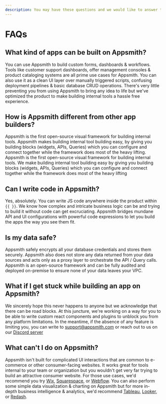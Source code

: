 ```yaml
---
description: You may have these questions and we would like to answer them.
---
```


# FAQs

## What kind of apps can be built on Appsmith?

You can use Appsmith to build custom forms, dashboards & workflows. Tools like customer support dashboards, offer management consoles & product cataloging systems are all prime use cases for Appsmith. You can also use it as a clean UI layer over manually triggered scripts, confusing deployment pipelines & basic database CRUD operations. There's very little preventing you from using Appsmith to bring any idea to life but we've optimized the product to make building internal tools a hassle free experience.

## How is Appsmith different from other app builders?

Appsmith is the first open-source visual framework for building internal tools. Appsmith makes building internal tool building easy, by giving you building blocks (widgets, APIs, Queries) which you can configure and connect together while the framework does most of the heavy lifting.
Appsmith is the first open-source visual framework for building internal tools. We make building internal tool building easy by giving you building blocks \(widgets, APIs, Queries\) which you can configure and connect together while the framework does most of the heavy lifting

## Can I write code in Appsmith?

Yes, absolutely. You can write JS code anywhere inside the product within `{{ }}`. We know how complex and intricate business logic can be and trying to build it without code can get excruciating.  Appsmith bridges mundane API and UI configurations with powerful code expressions to let you build the apps the way you see them fit.

## Is my data safe?

Appsmith safely encrypts all your database credentials and stores them securely. Appsmith also does not store any data returned from your data sources and acts only as a proxy layer to orchestrate the API / Query calls. Appsmith is an open-source framework and can be fully audited and deployed on-premise to ensure none of your data leaves your VPC.

## What if I get stuck while building an app on Appsmith?

We sincerely hope this never happens to anyone but we acknowledge that there can be road blocks. At this juncture, we're working on a way for you to be able to write custom react components and plugins to unblock you from any platform limitations. In the meantime, if the absence of any feature is limiting you, you can write to [support@appsmith.com](mailto:%20support@appsmith.com) or reach out to us on our [Discord server](https://discord.com/invite/rBTTVJp) 

## What can't I do on Appsmith?

Appsmith isn't built for complicated UI interactions that are common to e-commerce or other consumer-facing websites. It works great for tools internal to your team or organization but you wouldn't get very far trying to build an attractive consumer website. For those use cases, we'd recommend you try [Wix](https://www.wix.com), [Squarespace](https://www.squarespace.com), or [Webflow](https://www.webflow.com). You can also perform some simple data visualization & charting on Appsmith but for more in-depth business intelligence & analytics, we'd recommend [Tableau](https://www.tableau.com/), [Looker](https://looker.com/), or [Redash](https://redash.io/).

